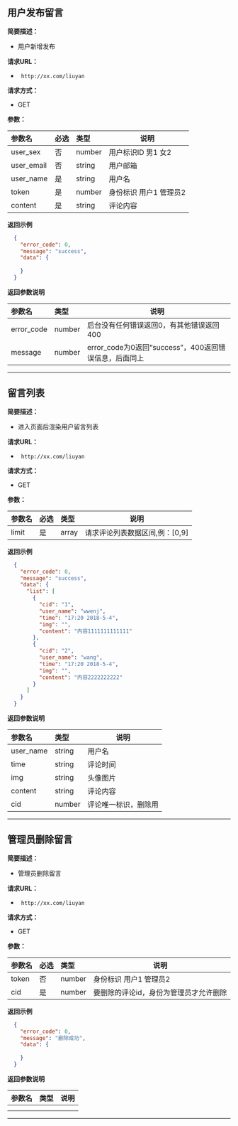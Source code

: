 ## 用户发布留言

**简要描述：** 

- 用户新增发布

**请求URL：** 

- ` http://xx.com/liuyan`

**请求方式：**

- GET

**参数：** 

| 参数名     | 必选 | 类型   | 说明                    |
| :--------- | :--- | :----- | ----------------------- |
| user_sex   | 否   | number | 用户标识ID 男1 女2      |
| user_email | 否   | string | 用户邮箱                |
| user_name  | 是   | string | 用户名                  |
| token      | 是   | number | 身份标识  用户1 管理员2 |
| content    | 是   | string | 评论内容                |

 **返回示例**

```json
  {
    "error_code": 0,
    "message": "success",
    "data": {
      
    }
  }
```

 **返回参数说明** 

| 参数名     | 类型   | 说明                                                  |
| :--------- | :----- | ----------------------------------------------------- |
| error_code | number | 后台没有任何错误返回0，有其他错误返回400              |
| message    | number | error_code为0返回“success”，400返回错误信息，后面同上 |

------

## 留言列表

**简要描述：** 

- 进入页面后渲染用户留言列表

**请求URL：** 

- ` http://xx.com/liuyan`

**请求方式：**

- GET

**参数：** 

| 参数名 | 必选 | 类型  | 说明                           |
| :----- | :--- | :---- | ------------------------------ |
| limit  | 是   | array | 请求评论列表数据区间,例：[0,9] |

 **返回示例**

```json
  {
    "error_code": 0,
    "message": "success",
    "data": {
      "list": [
        {
          "cid": "1",
          "user_name": "wwenj",
          "time": "17:20 2018-5-4",
          "img": "",
          "content": "内容1111111111111"
        },
        {
          "cid": "2",
          "user_name": "wang",
          "time": "17:20 2018-5-4",
          "img": "",
          "content": "内容2222222222"
        }
      ]
    }
  }
```

 **返回参数说明** 

| 参数名    | 类型   | 说明                 |
| :-------- | :----- | -------------------- |
| user_name | string | 用户名               |
| time      | string | 评论时间             |
| img       | string | 头像图片             |
| content   | string | 评论内容             |
| cid       | number | 评论唯一标识，删除用 |

------

## 管理员删除留言

**简要描述：** 

- 管理员删除留言

**请求URL：** 

- ` http://xx.com/liuyan`

**请求方式：**

- GET

**参数：** 

| 参数名 | 必选 | 类型   | 说明                                   |
| :----- | :--- | :----- | -------------------------------------- |
| token  | 否   | number | 身份标识  用户1 管理员2                |
| cid    | 是   | number | 要删除的评论id，身份为管理员才允许删除 |

 **返回示例**

```json
  {
    "error_code": 0,
    "message": "删除成功",
    "data": {
      
    }
  }
```

 **返回参数说明** 

| 参数名 | 类型 | 说明 |
| :----- | :--- | ---- |
|        |      |      |
|        |      |      |

------

## 